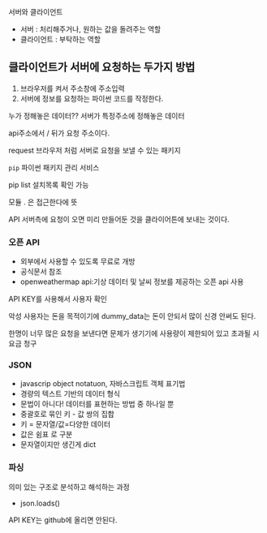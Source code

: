 서버와 클라이언트

- 서버 : 처리해주거나, 원하는 값을 돌려주는 역할
- 클라이언트 : 부탁하는 역할

## 클라이언트가 서버에 요청하는 두가지 방법
1. 브라우저를 켜서 주소창에 주소입력
2. 서버에 정보를 요청하는 파이썬 코드를 작정한다.

누가 정해놓은 데이터?? 서버가 특정주소에 정해놓은 데이터

api주소에서 / 뒤가 요청 주소이다.

request 브라우저 처럼 서버로 요청을 보낼 수 있는 패키지

`pip` 파이썬 패키지 관리 서비스

pip list 설치목록 확인 가능

모듈 . 은 접근한다에 뜻

API 서버측에 요청이 오면 미리 만들어둔 것을 클라이어튼에 보내는 것이다.

### 오픈 API
- 외부에서 사용할 수 있도록 무료로 개방
- 공식문서 참조
- openweathermap api:기상 데이터 및 날씨 정보를 제공하는 오픈 api 사용
  
API KEY를 사용해서 사용자 확인

악성 사용자는 돈을 목적이기에 dummy_data는 돈이 안되서 많이 신경 안써도 된다.

한명이 너무 많은 요청을 보낸다면 문제가 생기기에 사용량이 제한되어 있고 초과될 시 요금 청구

### JSON
- javascrip object notatuon, 자바스크립트 객체 표기법
- 경량의 텍스트 기반의 데이터 형식
- 문법이 아니다! 데이터를 표현하는 방법 중 하나일 뿐
- 중괄호로 묶인 키 - 값 쌍의 집합
- 키 = 문자열/값=다양한 데이터
- 값은 쉼표 로 구분 
- 문자열이지만 생긴게 dict
  
### 파싱 
의미 있는 구조로 분석하고 해석하는 과정
- json.loads()

 API KEY는 github에 올리면 안된다.